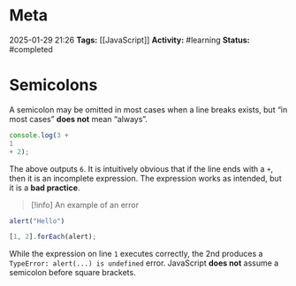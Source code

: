 # Meta
2025-01-29 21:26
**Tags:** [[JavaScript]]
**Activity:** #learning 
**Status:** #completed 

# Semicolons
A semicolon may be omitted in most cases when a line breaks exists, but “in most cases” **does not** mean “always”.
```JavaScript title:example.js
console.log(3 +
1
+ 2);
```

The above outputs `6`. It is intuitively obvious that if the line ends with a `+`, then it is an incomplete expression. The expression works as intended, but it is a **bad practice**.

> [!info] An example of an error
> 
```JavaScript title:example.js
alert("Hello")

[1, 2].forEach(alert);
```

While the expression on line `1` executes correctly, the 2nd produces a `TypeError: alert(...) is undefined` error. JavaScript **does not** assume a semicolon before square brackets.